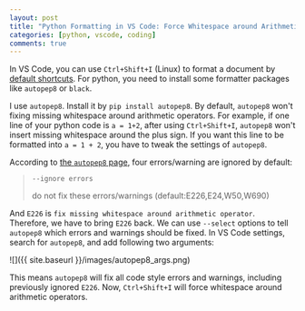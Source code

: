```yaml
---
layout: post
title: "Python Formatting in VS Code: Force Whitespace around Arithmetic Operator"
categories: [python, vscode, coding]
comments: true
---
```


In VS Code, you can use `Ctrl+Shift+I` (Linux) to format a document by [default shortcuts](https://code.visualstudio.com/shortcuts/keyboard-shortcuts-linux.pdf). For python, you need to install some formatter packages like `autopep8` or `black`.

I use `autopep8`. Install it by `pip install autopep8`. By default, `autopep8` won't fixing missing whitespace around arithmetic operators. For example, if one line of your python code is `a = 1+2`, after using `Ctrl+Shift+I`, `autopep8` won't insert missing whitespace around the plus sign. If you want this line to be formatted into `a = 1 + 2`, you have to tweak the settings of `autopep8`.

According to [the `autopep8` page](https://pypi.org/project/autopep8/), four errors/warning are ignored by default:

> `--ignore errors`
>
> do not fix these errors/warnings (default:E226,E24,W50,W690)

And `E226` is `fix missing whitespace around arithmetic operator`. Therefore, we have to bring `E226` back. We can use `--select` options to tell `autopep8` which errors and warnings should be fixed. In VS Code settings, search for `autopep8`, and add following two arguments:

![]({{ site.baseurl }}/images/autopep8_args.png)

This means `autopep8` will fix all code style errors and warnings, including previously ignored `E226`. Now, `Ctrl+Shift+I` will force whitespace around arithmetic operators.